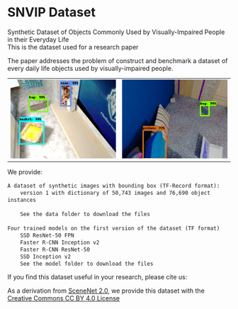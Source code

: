 # SNVIP Dataset
Synthetic  Dataset  of  Objects  Commonly  Used  by Visually-Impaired People in their Everyday Life  
This is the dataset used for a research paper

    
[//]: # (Alejandro Gomez-Garay, Bogdan Raducanu, Joaquín Salas)  

The paper addresses the problem of construct and benchmark a dataset of every daily life objects used by visually-impaired people.  

<table>
    <tr>
        <td> <img src="frrcnn_detect_basket.png"> </td>
        <td> <img src="frrcnn_detect_bag2.png"> </td>
    </tr>
</table>

We provide:  

    A dataset of synthetic images with bounding box (TF-Record format):  
        version 1 with dictionary of 50,743 images and 76,690 object instances

        See the data folder to download the files  
    
    Four trained models on the first version of the dataset (TF format)  
        SSD ResNet-50 FPN  
        Faster R-CNN Inception v2  
        Faster R-CNN ResNet-50  
        SSD Inception v2  
        See the model folder to download the files  

If you find this dataset useful in your research, please cite us:  


As a derivation from [SceneNet 2.0](https://robotvault.bitbucket.io/scenenet-rgbd.html), we provide this dataset with the [Creative Commons CC BY 4.0 License](http://creativecommons.org/licenses/by/4.0/)
